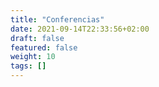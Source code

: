 ```yaml
---
title: "Conferencias"
date: 2021-09-14T22:33:56+02:00
draft: false
featured: false
weight: 10
tags: []
---
```


